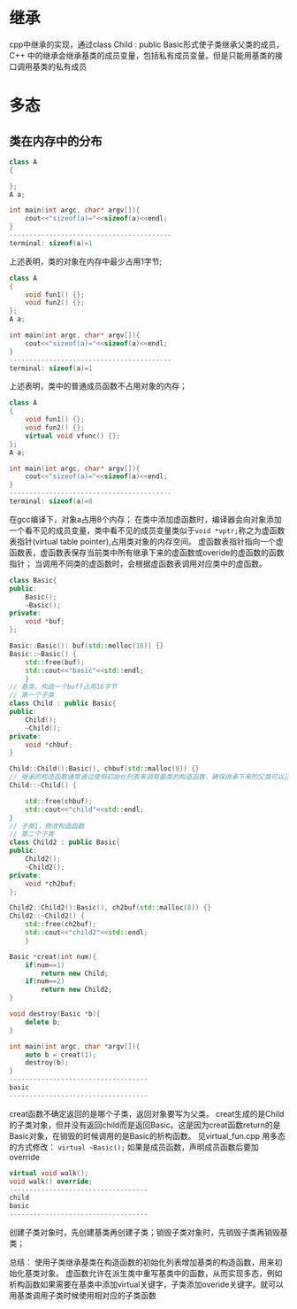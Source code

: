# 继承
cpp中继承的实现，通过class Child : public Basic形式使子类继承父类的成员，C++ 中的继承会继承基类的成员变量，包括私有成员变量。但是只能用基类的接口调用基类的私有成员
# 多态
## 类在内存中的分布
```cpp
class A
{

};
A a;

int main(int argc, char* argv[]){
    cout<<"sizeof(a)="<<sizeof(a)<<endl;
}
-----------------------------------------
terminal: sizeof(a)=1
```
上述表明，类的对象在内存中最少占用1字节;

```cpp
class A
{
    void fun1() {};
    void fun2() {};
};
A a;

int main(int argc, char* argv[]){
    cout<<"sizeof(a)="<<sizeof(a)<<endl;
}
-----------------------------------------
terminal: sizeof(a)=1
```
上述表明，类中的普通成员函数不占用对象的内存；

```cpp
class A
{
    void fun1() {};
    void fun2() {};
    virtual void vfunc() {};
};
A a;

int main(int argc, char* argv[]){
    cout<<"sizeof(a)="<<sizeof(a)<<endl;
}
-----------------------------------------
terminal: sizeof(a)=8
```
在gcc编译下，对象a占用8个内存；
在类中添加虚函数时，编译器会向对象添加一个看不见的成员变量，类中看不见的成员变量类似于`void *vptr;`称之为虚函数表指针(virtual table pointer),占用类对象的内存空间。
虚函数表指针指向一个虚函数表，虚函数表保存当前类中所有继承下来的虚函数或overide的虚函数的函数指针；
当调用不同类的虚函数时，会根据虚函数表调用对应类中的虚函数。
```cpp
class Basic{
public:
    Basic();
    ~Basic();
private:
    void *buf;
};

Basic::Basic(): buf(std::melloc(16)) {}
Basic::~Basic() {
    std::free(buf);
    std::cout<<"basic"<<std::endl;
    }
// 基类，构造一个buff占用16字节
// 第一个子类
class Child : public Basic{
public:
    Child();
    ~Child();
private:
    void *chbuf;    
}

Child::Child():Basic(), chbuf(std::malloc(8)) {}
// 继承的构造函数通常通过使用初始化列表来调用基类的构造函数，确保继承下来的父类可以正确的初始化
Child::~Child() {

    std::free(chbuf);
    std::cout<<"child"<<std::endl;
}
// 子类1，修改构造函数
// 第二个子类
class Child2 : public Basic{
public:
    Child2();
    ~Child2();
private:
    void *ch2buf;    
};

Child2::Child2():Basic(), ch2buf(std::malloc(8)) {}
Child2::~Child2() {
    std::free(ch2buf);
    std::cout<<"child2"<<std::endl;
    }

Basic *creat(int num){
    if(num==1)
        return new Child;
    if(num==2)
        return new Child2;
}

void destroy(Basic *b){
    delete b;
}

int main(int argc, char *argv[]){
    auto b = creat(1);
    destroy(b);
}
-----------------------------------
basic
-----------------------------------
```
creat函数不确定返回的是哪个子类，返回对象要写为父类。
creat生成的是Child的子类对象，但并没有返回child而是返回Basic。这是因为creat函数return的是Basic对象，在销毁的时候调用的是Basic的析构函数。
见virtual_fun.cpp
用多态的方式修改：
`virtual ~Basic();`
如果是成员函数，声明成员函数后要加override
```cpp
virtual void walk();
void walk() override;
-----------------------------------
child
basic 
-----------------------------------
```
创建子类对象时，先创建基类再创建子类；销毁子类对象时，先销毁子类再销毁基类；

总结：
使用子类继承基类在构造函数的初始化列表增加基类的构造函数，用来初始化基类对象。
虚函数允许在派生类中重写基类中的函数，从而实现多态，例如析构函数如果需要在基类中添加virtual关键字，子类添加overide关键字。就可以用基类调用子类时候使用相对应的子类函数